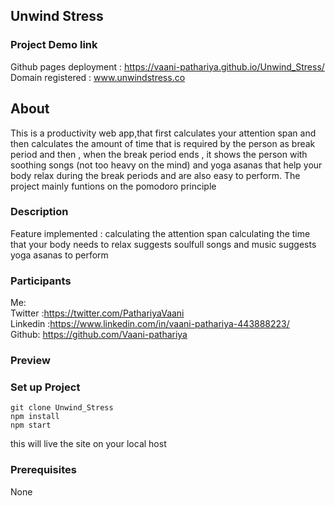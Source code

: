  ## Unwind Stress



### Project Demo link
Github pages deployment : https://vaani-pathariya.github.io/Unwind_Stress/<br>
Domain registered : www.unwindstress.co
## About
This is a productivity web app,that first calculates your attention span and then calculates the amount of time that is required by the person as break period and then , when the break period ends , it shows the person with soothing songs (not too heavy on the mind) and yoga asanas that help your body relax during the break periods and are also easy to perform. The project mainly funtions on the pomodoro principle 
### Description
Feature implemented :
calculating the attention span
calculating the time that your body needs to relax
suggests soulfull songs and music
suggests yoga asanas to perform

### Participants

Me:<br>
Twitter :https://twitter.com/PathariyaVaani<br>
Linkedin :https://www.linkedin.com/in/vaani-pathariya-443888223/<br>
Github: https://github.com/Vaani-pathariya

### Preview

### Set up Project
```
git clone Unwind_Stress
npm install
npm start
```
this will live the site on your local host

### Prerequisites

None
